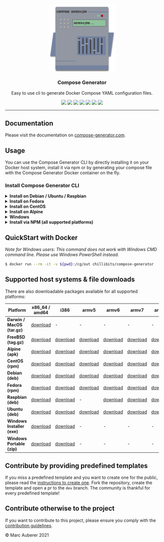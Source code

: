 <p align="center">
  <img alt="Compose Generator Logo" src="./docs/docs/static/avatar.png" height="220" />
  <h3 align="center">Compose Generator</h3>
  <p align="center">Easy to use cli to generate Docker Compose YAML configuration files.</p>
  <p align="center">
    <a target="_blank" href="https://github.com/compose-generator/compose-generator/releases/latest"><img src="https://img.shields.io/github/v/release/compose-generator/compose-generator?include_prereleases"></a>
    <a target="_blank" href="https://hub.docker.com/r/chillibits/compose-generator"><img src="https://img.shields.io/docker/pulls/chillibits/compose-generator"></a>
    <a target="_blank" href="./.github/workflows/ci.yml"><img src="https://github.com/compose-generator/compose-generator/workflows/Go%20CI/badge.svg"></a>
    <a target="_blank" href="./.github/workflows/codeql-analysis.yml"><img src="https://github.com/compose-generator/compose-generator/actions/workflows/codeql-analysis.yml/badge.svg"></a>
    <a target="_blank" href="https://goreportcard.com/report/github.com/compose-generator/compose-generator"><img src="https://goreportcard.com/badge/github.com/compose-generator/compose-generator"></a>
    <a target="_blank" href="https://makeapullrequest.com"><img src="https://img.shields.io/badge/PRs-welcome-brightgreen.svg"></a>
    <a target="_blank" href="./LICENSE.md"><img src="https://img.shields.io/github/license/compose-generator/compose-generator"></a>
  </p>
</p>

---

## Documentation
Please visit the documentation on [compose-generator.com](https://www.compose-generator.com).

## Usage
You can use the Compose Generator CLI by directly installing it on your Docker host system, install it via npm or by generating your compose file with the Compose Generator Docker container on the fly.

### Install Compose Generator CLI
<details><summary><b>Install on Debian / Ubuntu / Raspbian</b></summary>
<p>

### Install
```sh
$ sudo apt-get update
$ sudo apt-get install apt-transport-https ca-certificates curl \
    gnupg-agent software-properties-common lsb-release
$ curl -fsSL https://repo.chillibits.com/artifactory/debian/gpg | \
    sudo apt-key add -
$ sudo add-apt-repository "deb https://repo.chillibits.com/artifactory/debian \
    $(lsb_release -cs) main"
$ sudo sudo apt-get update
$ sudo apt-get install compose-generator
```
### Use
```sh
$ compose-generator
```

</p>
</details>

<details><summary><b>Install on Fedora</b></summary>
<p>

### Install
```sh
$ sudo dnf -y install dnf-plugins-core
$ sudo dnf config-manager --add-repo \
    https://repo.chillibits.com/artifactory/rpm/chillibits.repo
$ sudo dnf install compose-generator
```
### Use
```sh
$ compose-generator
```

</p>
</details>

<details><summary><b>Install on CentOS</b></summary>
<p>

### Install
```sh
$ sudo yum install -y yum-utils
$ sudo yum-config-manager --add-repo \
    https://repo.chillibits.com/artifactory/rpm/chillibits.repo
$ sudo yum install compose-generator
```
### Use
```sh
$ compose-generator
```

</p>
</details>

<details><summary><b>Install on Alpine</b></summary>
<p>

### Install
```sh
$ apk update
$ sh -c "echo 'https://repo.chillibits.com/artifactory/alpine/$(cat \
    /etc/os-release | grep VERSION_ID | cut -d "=" -f2 | cut -d "." \
    -f1,2)/main'" >> /etc/apk/repositories
$ wget -O /etc/apk/keys/alpine.rsa.pub \
    https://repo.chillibits.com/artifactory/alpine/alpine.rsa.pub
$ apk add compose-generator
```
If there occure any errors on the last step, please try the following instead
```sh
$ apk add compose-generator --allow-untrusted
```
### Use
```sh
$ compose-generator
```

</p>
</details>

<details><summary><b>Windows</b></summary>
<p>

### Install
Compose Generator gets distributed for Windows via the new Windows package manager called [winget](https://github.com/microsoft/winget-cli). In the future, winget will be available for download in the Microsoft Store. Currently, the easiest way to install winget is, to download it manually from GitHub. Visit the [installation instruction](https://github.com/microsoft/winget-cli#installing-the-client) from Microsoft. <br>
As soon as the Windows package manager is installed on your Windows machine, you can open powershell and execute this installation command: <br>
```sh
$ winget install ChilliBits.ComposeGenerator
```
After installing Compose Generator, you should restart your powershell instance to make it reload the available commands.
### Use
```sh
$ compose-generator
```
    
</p>
</details>

<details><summary><b>Install via NPM (all supported platforms)</b></summary>
<p>

### Install
If you haven't installed npm yet, please do so by following the [installation guide on nodejs.org](https://nodejs.org/en/download/).

Install Compose Generator by executing:
```sh
npm install -g @compose-generator/cli
```

### Update
If you have Compose Generator already installed via NPM, you have to upgrade it by using this command:
```sh
npm update -g @compose-generator/cli
```

### Use
```sh
compose-generator
```

</p>
</details>

## QuickStart with Docker
*Note for Windows users: This command does not work with Windows CMD command line. Please use Windows PowerShell instead.*

```sh
$ docker run --rm -it -v ${pwd}:/cg/out chillibits/compose-generator
```

## Supported host systems & file downloads
There are also downloadable packages available for all supported platforms:

| **Platform**                | **x86_64 / amd64**                                                                     | **i386**                                                                             | **armv5**                                                                              | **armv6**                                                                              | **armv7**                                                                              | **arm64**                                                                              |
|-----------------------------|----------------------------------------------------------------------------------------|--------------------------------------------------------------------------------------|----------------------------------------------------------------------------------------|----------------------------------------------------------------------------------------|----------------------------------------------------------------------------------------|----------------------------------------------------------------------------------------|
| **Darwin / MacOS (tar.gz)** | [download](../../releases/download/0.6.0/compose-generator_0.6.0_darwin_amd64.tar.gz)  | -                                                                                    | -                                                                                      | -                                                                                      | -                                                                                      | -                                                                                      |
| **FreeBSD (tag.gz)**        | [download](../../releases/download/0.6.0/compose-generator_0.6.0_freebsd_amd64.tar.gz) | [download](../../releases/download/0.6.0/compose-generator_0.6.0_freebsd_386.tar.gz) | [download](../../releases/download/0.6.0/compose-generator_0.6.0_freebsd_armv5.tar.gz) | [download](../../releases/download/0.6.0/compose-generator_0.6.0_freebsd_armv6.tar.gz) | [download](../../releases/download/0.6.0/compose-generator_0.6.0_freebsd_armv7.tar.gz) | [download](../../releases/download/0.6.0/compose-generator_0.6.0_freebsd_arm64.tar.gz) |
| **Alpine (apk)**            | [download](../../releases/download/0.6.0/compose-generator_0.6.0_linux_amd64.apk)      | [download](../../releases/download/0.6.0/compose-generator_0.6.0_linux_386.apk)      | [download](../../releases/download/0.6.0/compose-generator_0.6.0_linux_armv5.apk)      | [download](../../releases/download/0.6.0/compose-generator_0.6.0_linux_armv6.apk)      | [download](../../releases/download/0.6.0/compose-generator_0.6.0_linux_armv7.apk)      | [download](../../releases/download/0.6.0/compose-generator_0.6.0_linux_arm64.apk)      |
| **CentOS (rpm)**            | [download](../../releases/download/0.6.0/compose-generator_0.6.0_linux_amd64.rpm)      | [download](../../releases/download/0.6.0/compose-generator_0.6.0_linux_386.rpm)      | [download](../../releases/download/0.6.0/compose-generator_0.6.0_linux_armv5.rpm)      | [download](../../releases/download/0.6.0/compose-generator_0.6.0_linux_armv6.rpm)      | [download](../../releases/download/0.6.0/compose-generator_0.6.0_linux_armv7.rpm)      | [download](../../releases/download/0.6.0/compose-generator_0.6.0_linux_arm64.rpm)      |
| **Debian (deb)**            | [download](../../releases/download/0.6.0/compose-generator_0.6.0_linux_amd64.deb)      | [download](../../releases/download/0.6.0/compose-generator_0.6.0_linux_386.deb)      | [download](../../releases/download/0.6.0/compose-generator_0.6.0_linux_armv5.deb)      | [download](../../releases/download/0.6.0/compose-generator_0.6.0_linux_armv6.deb)      | [download](../../releases/download/0.6.0/compose-generator_0.6.0_linux_armv7.deb)      | [download](../../releases/download/0.6.0/compose-generator_0.6.0_linux_arm64.deb)      |
| **Fedora (rpm)**            | [download](../../releases/download/0.6.0/compose-generator_0.6.0_linux_amd64.rpm)      | [download](../../releases/download/0.6.0/compose-generator_0.6.0_linux_386.rpm)      | [download](../../releases/download/0.6.0/compose-generator_0.6.0_linux_armv5.rpm)      | [download](../../releases/download/0.6.0/compose-generator_0.6.0_linux_armv6.rpm)      | [download](../../releases/download/0.6.0/compose-generator_0.6.0_linux_armv7.rpm)      | [download](../../releases/download/0.6.0/compose-generator_0.6.0_linux_arm64.rpm)      |
| **Raspbian (deb)**          | [download](../../releases/download/0.6.0/compose-generator_0.6.0_linux_amd64.deb)      | [download](../../releases/download/0.6.0/compose-generator_0.6.0_linux_386.deb)      | -                                                                                      | [download](../../releases/download/0.6.0/compose-generator_0.6.0_linux_armv6.deb)      | [download](../../releases/download/0.6.0/compose-generator_0.6.0_linux_armv7.deb)      | [download](../../releases/download/0.6.0/compose-generator_0.6.0_linux_arm64.deb)      |
| **Ubuntu (deb)**            | [download](../../releases/download/0.6.0/compose-generator_0.6.0_linux_amd64.deb)      | [download](../../releases/download/0.6.0/compose-generator_0.6.0_linux_386.deb)      | [download](../../releases/download/0.6.0/compose-generator_0.6.0_linux_armv5.deb)      | [download](../../releases/download/0.6.0/compose-generator_0.6.0_linux_armv6.deb)      | [download](../../releases/download/0.6.0/compose-generator_0.6.0_linux_armv7.deb)      | [download](../../releases/download/0.6.0/compose-generator_0.6.0_linux_arm64.deb)      |
| **Windows Installer (exe)** | [download](../../releases/download/0.6.0/ComposeGenerator_0.6.0_x64_Setup.exe)         | [download](../../releases/download/0.6.0/ComposeGenerator_0.6.0_x86_Setup.exe)       | -                                                                                      | -                                                                                      | -                                                                                      | -                                                                                      |
| **Windows Portable (zip)**  | [download](../../releases/download/0.6.0/compose-generator_0.6.0_windows_amd64.zip)    | [download](../../releases/download/0.6.0/compose-generator_0.6.0_windows_386.zip)    | -                                                                                      | -                                                                                      | -                                                                                      | -                                                                                      |

## Contribute by providing predefined templates
If you miss a predefined template and you want to create one for the public, please read the [instructions to create one](./predefined-services/README.md). Fork the repository, create the template and open a pr to the `dev` branch.
The community is thankful for every predefined template!

## Contribute otherwise to the project
If you want to contribute to this project, please ensure you comply with the [contribution guidelines](CONTRIBUTING.md).

© Marc Auberer 2021